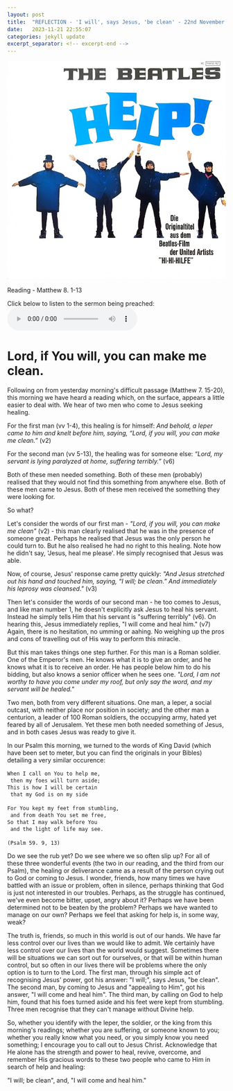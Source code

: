 ```yaml
---
layout: post
title:  "REFLECTION - 'I will', says Jesus, 'be clean' - 22nd November 2023 - University of Glasgow Memorial Chapel"
date:   2023-11-21 22:55:07
categories: jekyll update
excerpt_separator: <!-- excerpt-end -->
---
```


![The Beatles - Help!](/media/help.jpg)

Reading - Matthew 8. 1-13

Click below to listen to the sermon being preached:
<audio controls>
<source src="/media/help.mp3" type="audio/mpeg">
Your browser does not support the audio element.
</audio>

# Lord, if You will, you can make me clean.

Following on from yesterday morning's difficult passage (Matthew 7. 15-20), this morning we have heard a reading which, on the surface, appears a little easier to deal with. We hear of two men who come to Jesus seeking healing.

For the first man (vv 1-4), this healing is for himself: *And behold, a leper came to him and knelt before him, saying, “Lord, if you will, you can make me clean.”* (v2)

For the second man (vv 5-13), the healing was for someone else: *“Lord, my servant is lying paralyzed at home, suffering terribly.”* (v6)

Both of these men needed something. Both of these men (probably) realised that they would not find this something from anywhere else. Both of these men came to Jesus. Both of these men received the something they were looking for. 

So what?

Let's consider the words of our first man - *"Lord, if you will, you can make me clean"* (v2) - this man clearly realised that he was in the presence of someone great. Perhaps he realised that Jesus was the only person he could turn to. But he also realised he had no right to this healing. Note how he didn't say, 'Jesus, heal me please'. He simply recognised that Jesus was able.

Now, of course, Jesus' response came pretty quickly: *"And Jesus stretched out his hand and touched him, saying, “I will; be clean.” And immediately his leprosy was cleansed."* (v3)

Then let's consider the words of our second man - he too comes to Jesus, and like man number 1, he doesn't explicitly ask Jesus to heal his servant. Instead he simply tells Him that his servant is "suffering terribly" (v6). On hearing this, Jesus immediately replies, "I will come and heal him." (v7) Again, there is no hesitation, no umming or aahing. No weighing up the pros and cons of travelling out of His way to perform this miracle.

But this man takes things one step further. For this man is a Roman soldier. One of the Emperor's men. He knows what it is to give an order, and he knows what it is to receive an order. He has people below him to do his bidding, but also knows a senior officer when he sees one. *"Lord, I am not worthy to have you come under my roof, but only say the word, and my servant will be healed."*

Two men, both from very different situations. One man, a leper, a social outcast, with neither place nor position in society; and the other man a centurion, a leader of 100 Roman soldiers, the occupying army, hated yet feared by all of Jerusalem. Yet these men both needed something of Jesus, and in both cases Jesus was ready to give it.

In our Psalm this morning, we turned to the words of King David (which have been set to meter, but you can find the originals in your Bibles) detailing a very similar occurence:

	When I call on You to help me,
	 then my foes will turn aside;
	This is how I will be certain
	 that my God is on my side 

	For You kept my feet from stumbling,
	 and from death You set me free,
	So that I may walk before You
	 and the light of life may see.

	(Psalm 59. 9, 13)

Do we see the rub yet? Do we see where we so often slip up? For all of these three wonderful events (the two in our reading, and the third from our Psalm), the healing or deliverance came as a result of the person crying out to God or coming to Jesus. I wonder, friends, how many times we have battled with an issue or problem, often in silence, perhaps thinking that God is just not interested in our troubles. Perhaps, as the struggle has continued, we've even become bitter, upset, angry about it? Perhaps we have been determined not to be beaten by the problem? Perhaps we have wanted to manage on our own? Perhaps we feel that asking for help is, in some way, weak?

The truth is, friends, so much in this world is out of our hands. We have far less control over our lives than we would like to admit. We certainly have less control over our lives than the world would suggest. Sometimes there will be situations we can sort out for ourselves, or that will be within human control, but so often in our lives there will be problems where the only option is to turn to the Lord. The first man, through his simple act of recognising Jesus' power, got his answer: "I will;", says Jesus, "be clean". The second man, by coming to Jesus and "appealing to Him", got his answer, "I will come and heal him". The third man, by calling on God to help him, found that his foes turned aside and his feet were kept from stumbling. <!-- excerpt-start -->
Three men recognise that they can't manage without Divine help.<!-- excerpt-end -->

So, whether you identify with the leper, the soldier, or the king from this morning's readings; whether you are suffering, or someone known to you; whether you really know what you need, or you simply know you need something; I encourage you to call out to Jesus Christ. Acknowledge that He alone has the strength and power to heal, revive, overcome, and remember His gracious words to these two people who came to Him in search of help and healing:

"I will; be clean", and, "I will come and heal him." 
